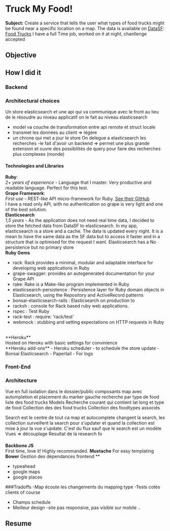 # Truck My Food! 

**Subject:**
Create a service that tells the user what types of food trucks might be found near a specific location on a map.
The data is available on [DataSF](http://www.datasf.org/): [Food
Trucks](https://data.sfgov.org/Permitting/Mobile-Food-Facility-Permit/rqzj-sfat)
I have a full Time job, worked on it at night, chanllenge accepted

## Objective

## How I did it
### Backend
### Architectural choices
Un store elasticsearch et une api qui va communique avec le front
au lieu de le résoudre au niveau applicatif on le fait au niveau elasticsearch
- model va couche de transformation entre api remote et struct locale
- transmet les données au client => légère
-  un chrone qui met a jour le store
On delegue a elasticsearch les recherches 
-le fait d'avoir un backend => permet une plus grande extension et ouvre des possibilités de query pour faire des recherches plus complexes (monde) 
#### Technologies and Libraries
**Ruby**: <br>
_2+ years of experience_ -
Language that I master. Very productive and readable language. Perfect for this test.
<br>
**Grape Framework**: <br>
_First use_ -
REST-like API micro-framework for Ruby. [See their GitHub](https://github.com/intridea/grape)<br/>
I have a read only API, with no authentication so grape is very light and one of the best solution. 
<br>
**Elasticsearch**<br>
_1,5 years_  - 
As the application does not need real time data, I decided to store the fetched data from DataSF to elasticsearch.
In my app, elasticsearch is a store and a cache. The data is updated every night.
It is a mean to have the same data as the SF data but to access it faster and in a structure that is optimised for the request I want. Elasticsearch has a 
No persistence but no primary store
<br>
**Ruby Gems**
- rack: Rack provides a minimal, modular and adaptable interface for developing web applications in Ruby
- grape-swagger: provides an autogenerated documentation for your Grape API
- rake: Rake is a Make-like program implemented in Ruby
- elasticsearch-persistence : Persistence layer for Ruby domain objects in Elasticsearch, using the Repository and ActiveRecord patterns
- bonsai-elasticsearch-rails : Elasticsearch on production to 
- racksh : console for Rack based ruby web applications.
- rspec : Test Ruby
- rack-test : require: 'rack/test'
- webmock : stubbing and setting expectations on HTTP requests in Ruby
<br>
**Heroku**<br>
Hosted on Heroku with basic settings for convinience<br>
**Heroku add-ons**
- Heroku scheduler - to schedule the store update
- Bonsai Elasticsearch
- Papertail - For logs

### Front-End
### Architecture
Vue en full isolation 
dans le dossier/public
composants
map avec autompletion et placement du marker
gauche
recherche par type de food
liste des food trucks
Models
Recherche courant qui contient lat long et type de food
Collection des des food trucks
Collection des foodtypes associés

Search est le centre de tout ca map et autocomplete changent la search, les collection surveillent la search pour s'updater et quand la collection est mise à jour la vue s'update. C'est du flux sauf que le search est un modèle
Vues 
=> découplage
Resultat de la research fo

#### 
**Backbone JS**<br>
First time, love it!
Highly recommanded.
**Mustache**
For easy templating
**Bower**
Gestion des dépendances frontend
**
- typeahead
- google maps
- google places

###Tradoffs
-Map écoute les changements du mapping type 
-Tests cotés clients of course
- Champs schedule
- Meilleur design
-site pas responsive, pas visible sur mobile ..

## Resume

